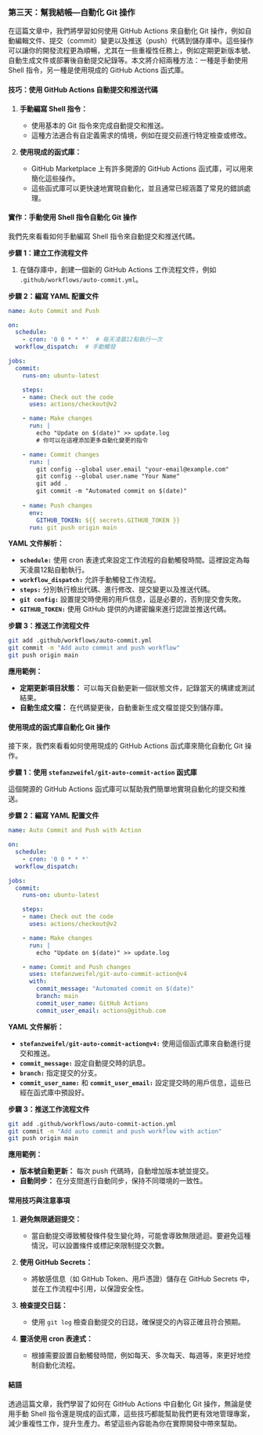 ### 第三天：幫我結帳—自動化 Git 操作

在這篇文章中，我們將學習如何使用 GitHub Actions 來自動化 Git 操作，例如自動編輯文件、提交（commit）變更以及推送（push）代碼到儲存庫中。這些操作可以讓你的開發流程更為順暢，尤其在一些重複性任務上，例如定期更新版本號、自動生成文件或部署後自動提交紀錄等。本文將介紹兩種方法：一種是手動使用 Shell 指令，另一種是使用現成的 GitHub Actions 函式庫。

#### 技巧：使用 GitHub Actions 自動提交和推送代碼

1. **手動編寫 Shell 指令：**
    - 使用基本的 Git 指令來完成自動提交和推送。
    - 這種方法適合有自定義需求的情境，例如在提交前進行特定檢查或修改。

2. **使用現成的函式庫：**
    - GitHub Marketplace 上有許多開源的 GitHub Actions 函式庫，可以用來簡化這些操作。
    - 這些函式庫可以更快速地實現自動化，並且通常已經涵蓋了常見的錯誤處理。

#### 實作：手動使用 Shell 指令自動化 Git 操作

我們先來看看如何手動編寫 Shell 指令來自動提交和推送代碼。

**步驟 1：建立工作流程文件**
1. 在儲存庫中，創建一個新的 GitHub Actions 工作流程文件，例如 `.github/workflows/auto-commit.yml`。

**步驟 2：編寫 YAML 配置文件**
```yaml
name: Auto Commit and Push

on:
  schedule:
    - cron: '0 0 * * *'  # 每天凌晨12點執行一次
  workflow_dispatch:  # 手動觸發

jobs:
  commit:
    runs-on: ubuntu-latest

    steps:
    - name: Check out the code
      uses: actions/checkout@v2

    - name: Make changes
      run: |
        echo "Update on $(date)" >> update.log
        # 你可以在這裡添加更多自動化變更的指令

    - name: Commit changes
      run: |
        git config --global user.email "your-email@example.com"
        git config --global user.name "Your Name"
        git add .
        git commit -m "Automated commit on $(date)"
    
    - name: Push changes
      env:
        GITHUB_TOKEN: ${{ secrets.GITHUB_TOKEN }}
      run: git push origin main
```

**YAML 文件解析：**
- **`schedule:`** 使用 cron 表達式來設定工作流程的自動觸發時間。這裡設定為每天凌晨12點自動執行。
- **`workflow_dispatch:`** 允許手動觸發工作流程。
- **`steps:`** 分別執行檢出代碼、進行修改、提交變更以及推送代碼。
- **`git config:`** 設置提交時使用的用戶信息，這是必要的，否則提交會失敗。
- **`GITHUB_TOKEN:`** 使用 GitHub 提供的內建密鑰來進行認證並推送代碼。

**步驟 3：推送工作流程文件**
```bash
git add .github/workflows/auto-commit.yml
git commit -m "Add auto commit and push workflow"
git push origin main
```

**應用範例：**
- **定期更新項目狀態：** 可以每天自動更新一個狀態文件，記錄當天的構建或測試結果。
- **自動生成文檔：** 在代碼變更後，自動重新生成文檔並提交到儲存庫。

#### 使用現成的函式庫自動化 Git 操作

接下來，我們來看看如何使用現成的 GitHub Actions 函式庫來簡化自動化 Git 操作。

**步驟 1：使用 `stefanzweifel/git-auto-commit-action` 函式庫**

這個開源的 GitHub Actions 函式庫可以幫助我們簡單地實現自動化的提交和推送。

**步驟 2：編寫 YAML 配置文件**
```yaml
name: Auto Commit and Push with Action

on:
  schedule:
    - cron: '0 0 * * *'
  workflow_dispatch:

jobs:
  commit:
    runs-on: ubuntu-latest

    steps:
    - name: Check out the code
      uses: actions/checkout@v2

    - name: Make changes
      run: |
        echo "Update on $(date)" >> update.log

    - name: Commit and Push changes
      uses: stefanzweifel/git-auto-commit-action@v4
      with:
        commit_message: "Automated commit on $(date)"
        branch: main
        commit_user_name: GitHub Actions
        commit_user_email: actions@github.com
```

**YAML 文件解析：**
- **`stefanzweifel/git-auto-commit-action@v4:`** 使用這個函式庫來自動進行提交和推送。
- **`commit_message:`** 設定自動提交時的訊息。
- **`branch:`** 指定提交的分支。
- **`commit_user_name:`** 和 **`commit_user_email:`** 設定提交時的用戶信息，這些已經在函式庫中預設好。

**步驟 3：推送工作流程文件**
```bash
git add .github/workflows/auto-commit-action.yml
git commit -m "Add auto commit and push workflow with action"
git push origin main
```

**應用範例：**
- **版本號自動更新：** 每次 push 代碼時，自動增加版本號並提交。
- **自動同步：** 在分支間進行自動同步，保持不同環境的一致性。

#### 常用技巧與注意事項

1. **避免無限遞迴提交：**
    - 當自動提交導致觸發條件發生變化時，可能會導致無限遞迴。要避免這種情況，可以設置條件或標記來限制提交次數。

2. **使用 GitHub Secrets：**
    - 將敏感信息（如 GitHub Token、用戶憑證）儲存在 GitHub Secrets 中，並在工作流程中引用，以保證安全性。

3. **檢查提交日誌：**
    - 使用 `git log` 檢查自動提交的日誌，確保提交的內容正確且符合預期。

4. **靈活使用 cron 表達式：**
    - 根據需要設置自動觸發時間，例如每天、多次每天、每週等，來更好地控制自動化流程。

#### 結語

透過這篇文章，我們學習了如何在 GitHub Actions 中自動化 Git 操作，無論是使用手動 Shell 指令還是現成的函式庫，這些技巧都能幫助我們更有效地管理專案，減少重複性工作，提升生產力。希望這些內容能為你在實際開發中帶來幫助。